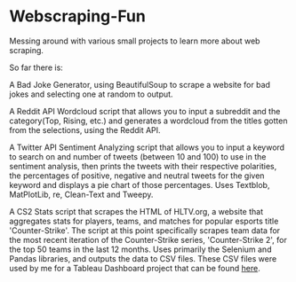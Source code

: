 # Webscraping-Fun
Messing around with various small projects to learn more about web scraping.

So far there is:

A Bad Joke Generator, using BeautifulSoup to scrape a website for bad jokes and selecting one at random to output.

A Reddit API Wordcloud script that allows you to input a subreddit and the category(Top, Rising, etc.) and generates a wordcloud from the titles gotten from the selections, using the Reddit API.

A Twitter API Sentiment Analyzing script that allows you to input a keyword to search on and number of tweets (between 10 and 100) to use in the sentiment analysis, then prints the tweets with their respective polarities, the percentages of positive, negative and neutral tweets for the given keyword and displays a pie chart of those percentages. Uses Textblob, MatPlotLib, re, Clean-Text and Tweepy.

A CS2 Stats script that scrapes the HTML of HLTV.org, a website that aggregates stats for players, teams, and matches for popular esports title 'Counter-Strike'. The script at this point specifically scrapes team data for the most recent iteration of the Counter-Strike series, 'Counter-Strike 2', for the top 50 teams in the last 12 months. Uses primarily the Selenium and Pandas libraries, and outputs the data to CSV files. These CSV files were used by me for a Tableau Dashboard project that can be found [here](https://public.tableau.com/app/profile/mihir.boara/viz/CS2StatsDashboard/Dashboard1).
